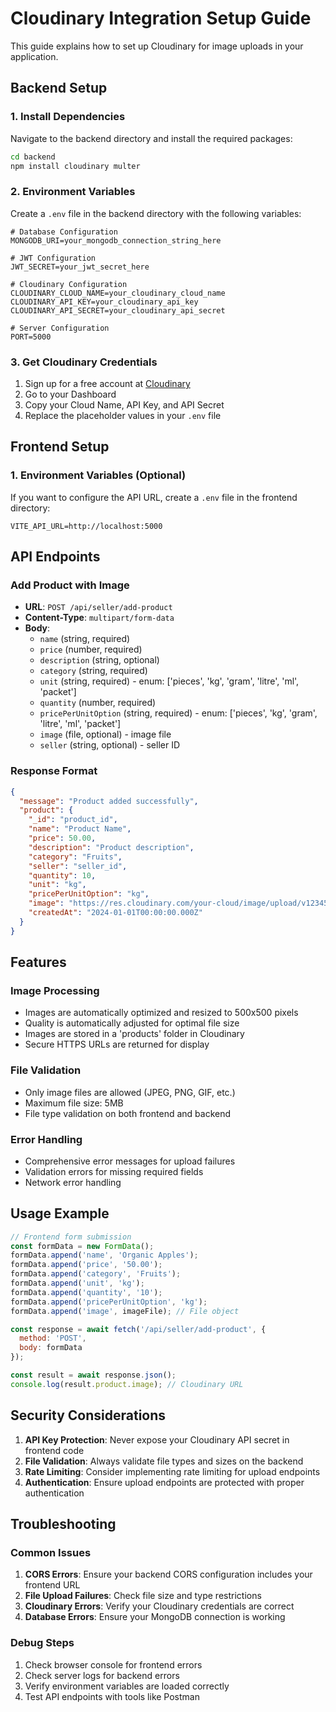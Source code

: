 # Cloudinary Integration Setup Guide

This guide explains how to set up Cloudinary for image uploads in your application.

## Backend Setup

### 1. Install Dependencies

Navigate to the backend directory and install the required packages:

```bash
cd backend
npm install cloudinary multer
```

### 2. Environment Variables

Create a `.env` file in the backend directory with the following variables:

```env
# Database Configuration
MONGODB_URI=your_mongodb_connection_string_here

# JWT Configuration
JWT_SECRET=your_jwt_secret_here

# Cloudinary Configuration
CLOUDINARY_CLOUD_NAME=your_cloudinary_cloud_name
CLOUDINARY_API_KEY=your_cloudinary_api_key
CLOUDINARY_API_SECRET=your_cloudinary_api_secret

# Server Configuration
PORT=5000
```

### 3. Get Cloudinary Credentials

1. Sign up for a free account at [Cloudinary](https://cloudinary.com/)
2. Go to your Dashboard
3. Copy your Cloud Name, API Key, and API Secret
4. Replace the placeholder values in your `.env` file

## Frontend Setup

### 1. Environment Variables (Optional)

If you want to configure the API URL, create a `.env` file in the frontend directory:

```env
VITE_API_URL=http://localhost:5000
```

## API Endpoints

### Add Product with Image
- **URL**: `POST /api/seller/add-product`
- **Content-Type**: `multipart/form-data`
- **Body**:
  - `name` (string, required)
  - `price` (number, required)
  - `description` (string, optional)
  - `category` (string, required)
  - `unit` (string, required) - enum: ['pieces', 'kg', 'gram', 'litre', 'ml', 'packet']
  - `quantity` (number, required)
  - `pricePerUnitOption` (string, required) - enum: ['pieces', 'kg', 'gram', 'litre', 'ml', 'packet']
  - `image` (file, optional) - image file
  - `seller` (string, optional) - seller ID

### Response Format
```json
{
  "message": "Product added successfully",
  "product": {
    "_id": "product_id",
    "name": "Product Name",
    "price": 50.00,
    "description": "Product description",
    "category": "Fruits",
    "seller": "seller_id",
    "quantity": 10,
    "unit": "kg",
    "pricePerUnitOption": "kg",
    "image": "https://res.cloudinary.com/your-cloud/image/upload/v1234567890/products/image.jpg",
    "createdAt": "2024-01-01T00:00:00.000Z"
  }
}
```

## Features

### Image Processing
- Images are automatically optimized and resized to 500x500 pixels
- Quality is automatically adjusted for optimal file size
- Images are stored in a 'products' folder in Cloudinary
- Secure HTTPS URLs are returned for display

### File Validation
- Only image files are allowed (JPEG, PNG, GIF, etc.)
- Maximum file size: 5MB
- File type validation on both frontend and backend

### Error Handling
- Comprehensive error messages for upload failures
- Validation errors for missing required fields
- Network error handling

## Usage Example

```javascript
// Frontend form submission
const formData = new FormData();
formData.append('name', 'Organic Apples');
formData.append('price', '50.00');
formData.append('category', 'Fruits');
formData.append('unit', 'kg');
formData.append('quantity', '10');
formData.append('pricePerUnitOption', 'kg');
formData.append('image', imageFile); // File object

const response = await fetch('/api/seller/add-product', {
  method: 'POST',
  body: formData
});

const result = await response.json();
console.log(result.product.image); // Cloudinary URL
```

## Security Considerations

1. **API Key Protection**: Never expose your Cloudinary API secret in frontend code
2. **File Validation**: Always validate file types and sizes on the backend
3. **Rate Limiting**: Consider implementing rate limiting for upload endpoints
4. **Authentication**: Ensure upload endpoints are protected with proper authentication

## Troubleshooting

### Common Issues

1. **CORS Errors**: Ensure your backend CORS configuration includes your frontend URL
2. **File Upload Failures**: Check file size and type restrictions
3. **Cloudinary Errors**: Verify your Cloudinary credentials are correct
4. **Database Errors**: Ensure your MongoDB connection is working

### Debug Steps

1. Check browser console for frontend errors
2. Check server logs for backend errors
3. Verify environment variables are loaded correctly
4. Test API endpoints with tools like Postman 